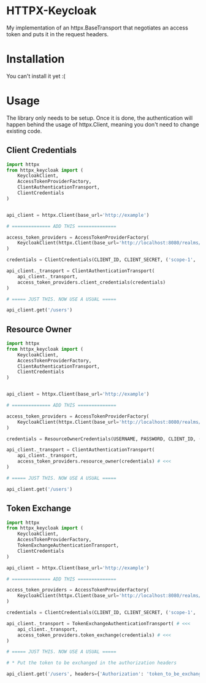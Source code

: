 # HTTPX-Keycloak

My implementation of an httpx.BaseTransport that negotiates an access token and puts it in the request headers.

# Installation

You can't install it yet :(

# Usage

The library only needs to be setup. Once it is done, the authentication will happen behind the usage of httpx.Client, meaning you don't need to change existing code.

## Client Credentials

```python
import httpx
from httpx_keycloak import (
	KeycloakClient,
	AccessTokenProviderFactory,
	ClientAuthenticationTransport,
	ClientCredentials
)


api_client = httpx.Client(base_url='http://example')

# ============== ADD THIS ==============

access_token_providers = AccessTokenProviderFactory(
	KeycloakClient(httpx.Client(base_url='http://localhost:8080/realms/master'))
)

credentials = ClientCredentials(CLIENT_ID, CLIENT_SECRET, ('scope-1', 'scope-2'))

api_client._transport = ClientAuthenticationTransport(
	api_client._transport,
	access_token_providers.client_credentials(credentials)
)

# ===== JUST THIS. NOW USE A USUAL =====

api_client.get('/users')

```

## Resource Owner

```python
import httpx
from httpx_keycloak import (
	KeycloakClient,
	AccessTokenProviderFactory,
	ClientAuthenticationTransport,
	ClientCredentials
)


api_client = httpx.Client(base_url='http://example')

# ============== ADD THIS ==============

access_token_providers = AccessTokenProviderFactory(
	KeycloakClient(httpx.Client(base_url='http://localhost:8080/realms/master'))
)

credentials = ResourceOwnerCredentials(USERNAME, PASSWORD, CLIENT_ID, ('scope-1', 'scope-2')) # <<<

api_client._transport = ClientAuthenticationTransport(
	api_client._transport,
	access_token_providers.resource_owner(credentials) # <<<
)

# ===== JUST THIS. NOW USE A USUAL =====

api_client.get('/users')

```

## Token Exchange

```python
import httpx
from httpx_keycloak import (
	KeycloakClient,
	AccessTokenProviderFactory,
	TokenExchangeAuthenticationTransport,
	ClientCredentials
)

api_client = httpx.Client(base_url='http://example')

# ============== ADD THIS ==============

access_token_providers = AccessTokenProviderFactory(
	KeycloakClient(httpx.Client(base_url='http://localhost:8080/realms/master'))
)

credentials = ClientCredentials(CLIENT_ID, CLIENT_SECRET, ('scope-1', 'scope-2'))

api_client._transport = TokenExchangeAuthenticationTransport( # <<<
	api_client._transport,
	access_token_providers.token_exchange(credentials) # <<<
)

# ===== JUST THIS. NOW USE A USUAL =====

# * Put the token to be exchanged in the authorization headers

api_client.get('/users', headers={'Authorization': 'token_to_be_exchanged'})

```

